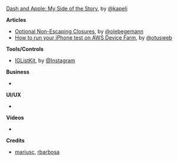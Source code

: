 [Dash and Apple: My Side of the Story](https://blog.kapeli.com/dash-and-apple-my-side-of-the-story), by [@kapeli](https://twitter.com/kapeli)

**Articles**

* [Optional Non-Escaping Closures](https://oleb.net/blog/2016/10/optional-non-escaping-closures/), by [@olebegemann](https://twitter.com/olebegemann)
* [How to run your iPhone test on AWS Device Farm](http://www.mobdesignapps.fr/blog/2016/9/17/running-your-test-on-aws-device-farm), by [@otusweb](https://twitter.com/otusweb)


**Tools/Controls**

* [IGListKit](https://github.com/Instagram/IGListKit), by [@Instagram](https://github.com/Instagram)

**Business**

* 

**UI/UX**

*

**Videos**

*

**Credits**

* [mariusc](https://mariusc.github.com), [rbarbosa](https://github.com/rbarbosa)
